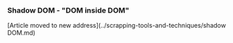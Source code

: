 <!-- Translated to en -->
### Shadow DOM - "DOM inside DOM"

[Article moved to new address](../scrapping-tools-and-techniques/shadow DOM.md)
